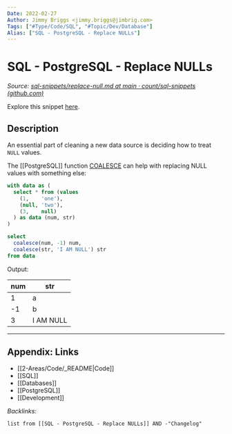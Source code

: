 ```yaml
---
Date: 2022-02-27
Author: Jimmy Briggs <jimmy.briggs@jimbrig.com>
Tags: ["#Type/Code/SQL", "#Topic/Dev/Database"]
Alias: ["SQL - PostgreSQL - Replace NULLs"]
---
```


# SQL - PostgreSQL - Replace NULLs

*Source: [sql-snippets/replace-null.md at main · count/sql-snippets (github.com)](https://github.com/count/sql-snippets/blob/main/postgres/replace-null.md)*

Explore this snippet [here](https://count.co/n/hpKKsv0U2Rv?vm=e).

## Description

An essential part of cleaning a new data source is deciding how to treat `NULL` values. 

The [[PostgreSQL]] function [COALESCE](https://www.postgresql.org/docs/current/functions-conditional.html) can help with replacing NULL values with something else:

```sql
with data as (
  select * from (values
    (1,    'one'),
    (null, 'two'),
    (3,    null)
  ) as data (num, str)
)

select
  coalesce(num, -1) num,
  coalesce(str, 'I AM NULL') str
from data
```

Output:

| num | str       |
| --- | --------- |
| 1   | a         |
| -1  | b         |
| 3   | I AM NULL |


***

## Appendix: Links

- [[2-Areas/Code/_README|Code]]
- [[SQL]]
- [[Databases]]
- [[PostgreSQL]]
- [[Development]]

*Backlinks:*

```dataview
list from [[SQL - PostgreSQL - Replace NULLs]] AND -"Changelog"
```